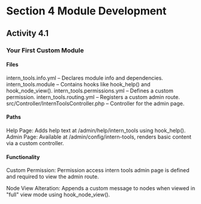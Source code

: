 # Section 4 Module Development
## Activity 4.1
### Your First Custom Module
#### Files
intern_tools.info.yml – Declares module info and dependencies.
intern_tools.module – Contains hooks like hook_help() and hook_node_view().
intern_tools.permissions.yml – Defines a custom permission.
intern_tools.routing.yml – Registers a custom admin route.
src/Controller/InternToolsController.php – Controller for the admin page.

#### Paths
Help Page:
Adds help text at /admin/help/intern_tools using hook_help().
Admin Page:
Available at /admin/config/intern-tools, renders basic content via a custom controller.

#### Functionality
Custom Permission:
Permission access intern tools admin page is defined and required to view the admin route.

Node View Alteration:
Appends a custom message to nodes when viewed in "full" view mode using hook_node_view().
